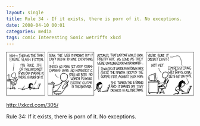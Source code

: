 ```yaml
---
layout: single
title: Rule 34 - If it exists, there is porn of it. No exceptions.
date: 2008-04-10 00:01
categories: media 
tags: comic Interesting Sonic wetriffs xkcd
---
```

<a href="http://xkcd.com/305/"><img class="alignnone size-full wp-image-425" title="rule_34" src="/public/uploads/2008/04/rule_34.png" alt="" /></a>

<a href="http://xkcd.com/305/">http://xkcd.com/305/</a>

Rule 34: If it exists, there is porn of it. No exceptions.
